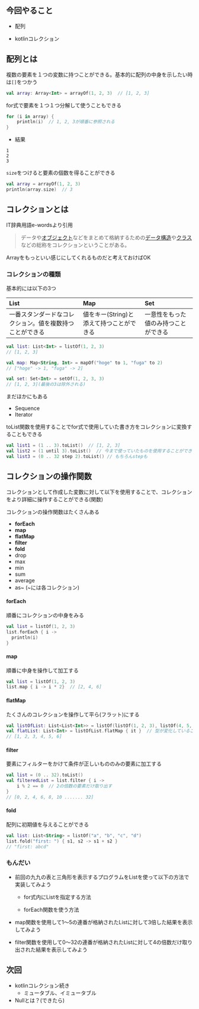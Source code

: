 ## 今回やること

- 配列

- kotlinコレクション

## 配列とは

複数の要素を１つの変数に持つことができる。基本的に配列の中身を示したい時は`[]`をつかう

```kotlin
val array: Array<Int> = arrayOf(1, 2, 3)  // [1, 2, 3]
```

for式で要素を１つ１つ分解して使うこともできる

```kotlin
for (i in array) {
    println(i)  // 1, 2, 3が順番に参照される  
}
```

- 結果

```
1
2
3
```

`size`をつけると要素の個数を得ることができる

```kotlin
val array = arrayOf(1, 2, 3)
println(array.size)  // 3
```

## コレクションとは

IT辞典用語e-wordsより引用

> データや[オブジェクト](http://e-words.jp/w/%E3%82%AA%E3%83%96%E3%82%B8%E3%82%A7%E3%82%AF%E3%83%88.html)などをまとめて格納するための[データ構造](http://e-words.jp/w/%E3%83%87%E3%83%BC%E3%82%BF%E6%A7%8B%E9%80%A0.html)や[クラス](http://e-words.jp/w/%E3%82%AF%E3%83%A9%E3%82%B9.html)などの総称をコレクションということがある。

Arrayをもっといい感じにしてくれるものだと考えておけばOK

### コレクションの種類

基本的には以下の3つ

| List                         | Map                      | Set                |
|:---------------------------- |:------------------------ |:------------------ |
| 一番スタンダードなコレクション。値を複数持つことができる | 値をキー(String)と添えて持つことができる | 一意性をもった値のみ持つことができる |

```kotlin
val list: List<Int> = listOf(1, 2, 3)  
// [1, 2, 3]
```

```kotlin
val map: Map<String, Int> = mapOf("hoge" to 1, "fuga" to 2)  
// ["hoge" -> 1, "fuga" -> 2]
```

```kotlin
val set: Set<Int> = setOf(1, 2, 3, 3)  
// [1, 2, 3](最後の3は除外される)
```

まだほかにもある

- Sequence
- Iterator

toList関数を使用することでfor式で使用していた書き方をコレクションに変換することもできる

```kotlin
val list1 = (1 .. 3).toList()  // [1, 2, 3]
val list2 = (1 until 3).toList()  // 今まで使っていたものを使用することができる
val list3 = (0 .. 32 step 2).toList() // もちろんstepも
```

## コレクションの操作関数

コレクションとして作成した変数に対して以下を使用することで、コレクションをより詳細に操作することができる(関数)

コレクションの操作関数はたくさんある

- **forEach**
- **map**
- **flatMap**
- **filter**
- **fold**
- drop
- max
- min
- sum
- average
- as~ (~には各コレクション)

#### forEach

順番にコレクションの中身をみる

```kotlin
val list = listOf(1, 2, 3)
list.forEach { i ->
  println(i)
}
```

#### map

順番に中身を操作して加工する

```kotlin
val list = listOf(1, 2, 3)
list.map { i -> i * 2}  // [2, 4, 6]
```

#### flatMap

たくさんのコレクションを操作して平ら(フラット)にする

```kotlin
val listOfList: List<List<Int>> = listOf(listOf(1, 2, 3), listOf(4, 5, 6))
val flatList: List<Int> = listOfList.flatMap { it }  // 型が変化していることに注目
// [1, 2, 3, 4, 5, 6]
```

#### filter

要素にフィルターをかけて条件が正しいもののみの要素に加工する

```kotlin
val list = (0 .. 32).toList()
val filteredList = list.filter { i ->
    i % 2 == 0  // 2の倍数の要素だけ取り出す
}
// [0, 2, 4, 6, 8, 10 ....... 32]
```

#### fold

配列に初期値を与えることができる

```kotlin
val list: List<String> = listOf("a", "b", "c", "d")
list.fold("first: ") { s1, s2 -> s1 + s2 }
// "first: abcd"
```

### もんだい

- 前回の九九の表と三角形を表示するプログラムをListを使って以下の方法で実装してみよう

  - for式内にListを指定する方法

  - forEach関数を使う方法

- map関数を使用して1〜5の連番が格納されたListに対して3倍した結果を表示してみよう

- filter関数を使用して0〜32の連番が格納されたListに対して4の倍数だけ取り出された結果を表示してみよう

## 次回

- kotlinコレクション続き
  - ミュータブル、イミュータブル
- Nullとは？(できたら)
